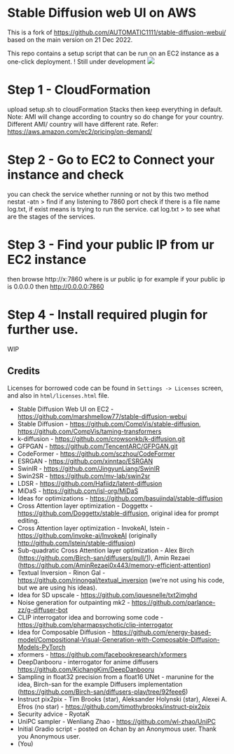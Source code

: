 # Stable Diffusion web UI  on AWS
This is a fork of https://github.com/AUTOMATIC1111/stable-diffusion-webui/ based on the main version on 21 Dec 2022.

This repo contains a setup script that can be run on an EC2 instance as a one-click deployment.
! Still under development
![](screenshot.png)

# Step 1 - CloudFormation
upload setup.sh to cloudFormation Stacks then keep everything in default.
Note: AMI will change according to country so do change for your country. Different AMI/ country will have different rate. Refer: https://aws.amazon.com/ec2/pricing/on-demand/

# Step 2 - Go to EC2 to Connect your instance and check
you can check the service whether running or not by this two method
nestat -atn  > find if any listening to 7860 port
check if there is a file name log.txt, if exist means is trying to run the service.
cat log.txt >  to see what are the stages of the services.

# Step 3 - Find your public IP from ur EC2 instance
then browse http://x:7860 where is ur public ip for example if your public ip is 0.0.0.0 then http://0.0.0.0:7860

# Step 4 - Install required plugin for further use.
WIP 

## Credits
Licenses for borrowed code can be found in `Settings -> Licenses` screen, and also in `html/licenses.html` file.
- Stable Diffusion Web UI on EC2 - https://github.com/marshmellow77/stable-diffusion-webui
- Stable Diffusion - https://github.com/CompVis/stable-diffusion, https://github.com/CompVis/taming-transformers
- k-diffusion - https://github.com/crowsonkb/k-diffusion.git
- GFPGAN - https://github.com/TencentARC/GFPGAN.git
- CodeFormer - https://github.com/sczhou/CodeFormer
- ESRGAN - https://github.com/xinntao/ESRGAN
- SwinIR - https://github.com/JingyunLiang/SwinIR
- Swin2SR - https://github.com/mv-lab/swin2sr
- LDSR - https://github.com/Hafiidz/latent-diffusion
- MiDaS - https://github.com/isl-org/MiDaS
- Ideas for optimizations - https://github.com/basujindal/stable-diffusion
- Cross Attention layer optimization - Doggettx - https://github.com/Doggettx/stable-diffusion, original idea for prompt editing.
- Cross Attention layer optimization - InvokeAI, lstein - https://github.com/invoke-ai/InvokeAI (originally http://github.com/lstein/stable-diffusion)
- Sub-quadratic Cross Attention layer optimization - Alex Birch (https://github.com/Birch-san/diffusers/pull/1), Amin Rezaei (https://github.com/AminRezaei0x443/memory-efficient-attention)
- Textual Inversion - Rinon Gal - https://github.com/rinongal/textual_inversion (we're not using his code, but we are using his ideas).
- Idea for SD upscale - https://github.com/jquesnelle/txt2imghd
- Noise generation for outpainting mk2 - https://github.com/parlance-zz/g-diffuser-bot
- CLIP interrogator idea and borrowing some code - https://github.com/pharmapsychotic/clip-interrogator
- Idea for Composable Diffusion - https://github.com/energy-based-model/Compositional-Visual-Generation-with-Composable-Diffusion-Models-PyTorch
- xformers - https://github.com/facebookresearch/xformers
- DeepDanbooru - interrogator for anime diffusers https://github.com/KichangKim/DeepDanbooru
- Sampling in float32 precision from a float16 UNet - marunine for the idea, Birch-san for the example Diffusers implementation (https://github.com/Birch-san/diffusers-play/tree/92feee6)
- Instruct pix2pix - Tim Brooks (star), Aleksander Holynski (star), Alexei A. Efros (no star) - https://github.com/timothybrooks/instruct-pix2pix
- Security advice - RyotaK
- UniPC sampler - Wenliang Zhao - https://github.com/wl-zhao/UniPC
- Initial Gradio script - posted on 4chan by an Anonymous user. Thank you Anonymous user.
- (You)
